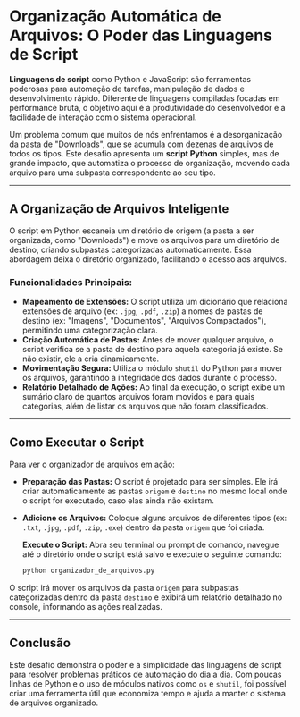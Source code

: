 # Organização Automática de Arquivos: O Poder das Linguagens de Script

**Linguagens de script** como Python e JavaScript são ferramentas poderosas para automação de tarefas, manipulação de dados e desenvolvimento rápido. Diferente de linguagens compiladas focadas em performance bruta, o objetivo aqui é a produtividade do desenvolvedor e a facilidade de interação com o sistema operacional.

Um problema comum que muitos de nós enfrentamos é a desorganização da pasta de "Downloads", que se acumula com dezenas de arquivos de todos os tipos. Este desafio apresenta um **script Python** simples, mas de grande impacto, que automatiza o processo de organização, movendo cada arquivo para uma subpasta correspondente ao seu tipo.

---

## A Organização de Arquivos Inteligente

O script em Python escaneia um diretório de origem (a pasta a ser organizada, como "Downloads") e move os arquivos para um diretório de destino, criando subpastas categorizadas automaticamente. Essa abordagem deixa o diretório organizado, facilitando o acesso aos arquivos.

### Funcionalidades Principais:

* **Mapeamento de Extensões:** O script utiliza um dicionário que relaciona extensões de arquivo (ex: `.jpg`, `.pdf`, `.zip`) a nomes de pastas de destino (ex: "Imagens", "Documentos", "Arquivos Compactados"), permitindo uma categorização clara.
* **Criação Automática de Pastas:** Antes de mover qualquer arquivo, o script verifica se a pasta de destino para aquela categoria já existe. Se não existir, ele a cria dinamicamente.
* **Movimentação Segura:** Utiliza o módulo `shutil` do Python para mover os arquivos, garantindo a integridade dos dados durante o processo.
* **Relatório Detalhado de Ações:** Ao final da execução, o script exibe um sumário claro de quantos arquivos foram movidos e para quais categorias, além de listar os arquivos que não foram classificados.

---

## Como Executar o Script

Para ver o organizador de arquivos em ação:

* **Preparação das Pastas:** O script é projetado para ser simples. Ele irá criar automaticamente as pastas `origem` e `destino` no mesmo local onde o script for executado, caso elas ainda não existam.
* **Adicione os Arquivos:** Coloque alguns arquivos de diferentes tipos (ex: `.txt`, `.jpg`, `.pdf`, `.zip`, `.exe`) dentro da pasta `origem` que foi criada.

    **Execute o Script:** Abra seu terminal ou prompt de comando, navegue até o diretório onde o script está salvo e execute o seguinte comando:

    ```bash
    python organizador_de_arquivos.py
    ```

O script irá mover os arquivos da pasta `origem` para subpastas categorizadas dentro da pasta `destino` e exibirá um relatório detalhado no console, informando as ações realizadas.

---

## Conclusão

Este desafio demonstra o poder e a simplicidade das linguagens de script para resolver problemas práticos de automação do dia a dia. Com poucas linhas de Python e o uso de módulos nativos como `os` e `shutil`, foi possível criar uma ferramenta útil que economiza tempo e ajuda a manter o sistema de arquivos organizado.
